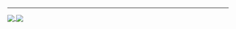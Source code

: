 <!-- ![reversal](https://capsule-render.vercel.app/api?type=transparent&height=50&text=My%20Introduction&fontAlign=50&fontAlignY=55&fontSize=40&fontColor=A7B1F2)
-->
---
<!-- <div align=center> -->
<!-- [![Top Langs](https://github-readme-stats.vercel.app/api/top-langs/?username=yeonsu-k&layout=compact&langs_count=8&custom_title=Used%20Languages)](https://github.com/anuraghazra/github-readme-stats)
[![Anurag's GitHub stats](https://github-readme-stats.vercel.app/api?username=yeonsu-k&custom_title=GitHub%20Stats&include_all_commits=true&show_icons=true&count_private=true&line_height=20&disable_animations=true)](https://github.com/anuraghazra/github-readme-stats)

[![Solved.ac 프로필](http://mazassumnida.wtf/api/generate_badge?boj=dustn4325)](https://solved.ac/dustn4325)
![mazandi profile](http://mazandi.herokuapp.com/api?handle=dustn4325&theme=warm)

[![Hits](https://hits.seeyoufarm.com/api/count/incr/badge.svg?url=https%3A%2F%2Fgithub.com%2Fyeonsu-k&count_bg=%23303030&title_bg=%23000000&icon=github.svg&icon_color=%23FCFCFC&title=Github&edge_flat=false)](https://hits.seeyoufarm.com) -->

<a href="https://github.com/anuraghazra/github-readme-stats">
  <img align="center" src="https://github-readme-stats.vercel.app/api/top-langs/?username=yeonsu-k&layout=compact&langs_count=8&custom_title=Used%20Languages" />
</a>
<a href="https://solved.ac/dustn4325">
  <img align="center" src="http://mazassumnida.wtf/api/generate_badge?boj=dustn4325" />
</a>
<!-- </div> -->